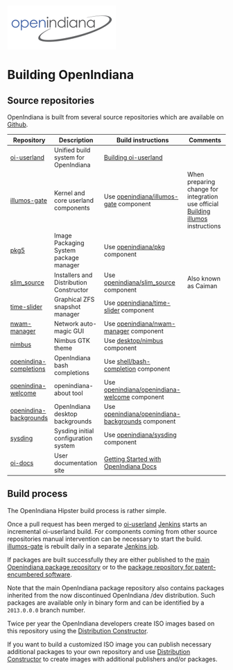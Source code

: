 <!--

The contents of this Documentation are subject to the Public Documentation License Version 1.01
(the "License"); you may only use this Documentation if you comply with the terms of this License.
A copy of the License is available at http://illumos.org/license/PDL.

The Original Documentation is _________________.

The Initial Writer of the Original Documentation is  Aurelien Larcher Copyright (C) 2017.
All Rights Reserved. (Initial Writer contact(s):________________[Insert hyperlink/alias]).

Contributor(s): Alexander Pyhalov

Portions created by Alexander Pyhalov are Copyright (C) 2019.

Portions created by ______ are Copyright (C)_________[Insert year(s)].
All Rights Reserved. (Contributor contact(s):________________[Insert hyperlink/alias]).

-->

<img src = "../../Openindiana.png">

# Building OpenIndiana

## Source repositories

OpenIndiana is built from several source repositories which are available on [Github](https://github.com/OpenIndiana).

 Repository  |  Description  | Build instructions | Comments
 ---------   | ------------- | ------------------ | --------
 [oi-userland](https://github.com/OpenIndiana/oi-userland) | Unified build system for OpenIndiana | [Building oi-userland](./userland.md)
 [illumos-gate](https://github.com/illumos/illumos-gate) | Kernel and core userland components | Use [openindiana/illumos-gate](https://github.com/OpenIndiana/oi-userland/tree/oi/hipster/components/openindiana/illumos-gate) component | When preparing change for integration use official [Building illumos](https://illumos.org/docs/developers/build/) instructions
 [pkg5](https://github.com/OpenIndiana/pkg5)| Image Packaging System package manager | Use [openindiana/pkg](https://github.com/OpenIndiana/oi-userland/tree/oi/hipster/components/openindiana/pkg) component
 [slim_source](https://github.com/OpenIndiana/slim_source)| Installers and Distribution Constructor | Use [openindiana/slim_source](https://github.com/OpenIndiana/oi-userland/tree/oi/hipster/components/openindiana/slim_source) component | Also known as Caiman
 [time-slider](https://github.com/OpenIndiana/time-slider) | Graphical ZFS snapshot manager | Use [openindiana/time-slider](https://github.com/OpenIndiana/oi-userland/tree/oi/hipster/components/openindiana/time-slider) component
 [nwam-manager](https://github.com/OpenIndiana/nwam-manager) | Network auto-magic GUI | Use [openindiana/nwam-manager](https://github.com/OpenIndiana/oi-userland/tree/oi/hipster/components/openindiana/nwam-manager) component
 [nimbus](https://github.com/OpenIndiana/nimbus) | Nimbus GTK theme | Use [desktop/nimbus](https://github.com/OpenIndiana/oi-userland/tree/oi/hipster/components/desktop/nimbus) component
 [openindina-completions](https://github.com/OpenIndiana/openindiana-completions) | OpenIndiana bash completions | Use [shell/bash-completion](https://github.com/OpenIndiana/oi-userland/tree/oi/hipster/components/shell/bash-completion) component
 [openindina-welcome](https://github.com/OpenIndiana/openindiana-welcome) | openindiana-about tool | Use [openindiana/openindiana-welcome](https://github.com/OpenIndiana/oi-userland/tree/oi/hipster/components/openindiana/openindiana-welcome) component
 [openindina-backgrounds](https://github.com/OpenIndiana/openindiana-backgrounds) | OpenIndiana desktop backgrounds | Use [openindiana/openindiana-backgrounds](https://github.com/OpenIndiana/oi-userland/tree/oi/hipster/components/openindiana/openindiana-backgrounds) component
 [sysding](https://github.com/OpenIndiana/sysding) | Sysding initial configuration system | Use [openindiana/sysding](https://github.com/OpenIndiana/oi-userland/tree/oi/hipster/components/openindiana/sysding) component
 [oi-docs](https://github.com/OpenIndiana/oi-docs) | User documentation site | [Getting Started with OpenIndiana Docs](../contrib/getting-started.md)

## Build process

The OpenIndiana Hipster build process is rather simple.

Once a pull request has been merged to [oi-userland](https://github.com/OpenIndiana/oi-userland) [Jenkins](https://hipster.openindiana.org/jenkins/) starts an incremental oi-userland build.
For components coming from other source repositories manual intervention can be necessary to start the build.
[illumos-gate](https://github.com/illumos/illumos-gate) is rebuilt daily in a separate [Jenkins job](https://hipster.openindiana.org/jenkins/job/illumos-gate/).

If packages are built successfully they are either published to the [main Openindiana package repository](http://pkg.openindiana.org/hipster/) or to the [package repository for patent-encumbered software](http://pkg.openindiana.org/hipster-encumbered/).

Note that the main OpenIndiana package repository also contains packages inherited from the now discontinued OpenIndiana /dev distribution.
Such packages are available only in binary form and can be identified by a `2013.0.0.0` branch number.

Twice per year the OpenIndiana developers create ISO images based on this repository using the [Distribution Constructor](./distribution-constructor.md).

If you want to build a customized ISO image you can publish necessary additional packages to your own repository and use [Distribution Constructor](./distribution-constructor.md) to create images with additional publishers and/or packages.
